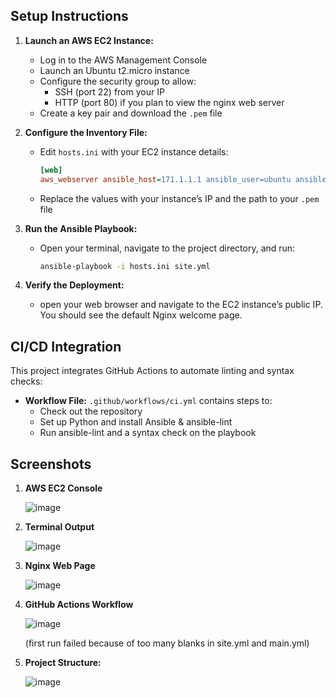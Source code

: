 
## Setup Instructions

1. **Launch an AWS EC2 Instance:**
   - Log in to the AWS Management Console
   - Launch an Ubuntu t2.micro instance
   - Configure the security group to allow:
     - SSH (port 22) from your IP
     - HTTP (port 80) if you plan to view the nginx web server
   - Create a key pair and download the `.pem` file

2. **Configure the Inventory File:**
   - Edit `hosts.ini` with your EC2 instance details:
     ```ini
     [web]
     aws_webserver ansible_host=171.1.1.1 ansible_user=ubuntu ansible_ssh_private_key_file=key.pem
     ```
   - Replace the values with your instance’s IP and the path to your `.pem` file

3. **Run the Ansible Playbook:**
   - Open your terminal, navigate to the project directory, and run:
     ```bash
     ansible-playbook -i hosts.ini site.yml
     ```

4. **Verify the Deployment:**
   - open your web browser and navigate to the EC2 instance’s public IP. You should see the default Nginx welcome page.

## CI/CD Integration

This project integrates GitHub Actions to automate linting and syntax checks:

- **Workflow File:** `.github/workflows/ci.yml` contains steps to:
  - Check out the repository
  - Set up Python and install Ansible & ansible-lint
  - Run ansible-lint and a syntax check on the playbook
  

## Screenshots

1. **AWS EC2 Console**
   
   ![image](https://github.com/user-attachments/assets/aa1e118b-9483-4642-918a-bc124c6d2480)


3. **Terminal Output**
   
   ![image](https://github.com/user-attachments/assets/8d4dbb76-5d86-4eea-a9a3-ac50197048be)

   
4. **Nginx Web Page**
   
   ![image](https://github.com/user-attachments/assets/ba6b1cbc-8955-4b47-85bc-fd90a468a387)


5. **GitHub Actions Workflow**
   
   ![image](https://github.com/user-attachments/assets/12a38a4b-7e94-43e5-8ef3-7bdb5984c0dd)
   
   (first run failed because of too many blanks in site.yml and main.yml)

  
6. **Project Structure:**
   
   ![image](https://github.com/user-attachments/assets/25ca9c63-22d8-4be0-b613-5f51e2b233ac)

